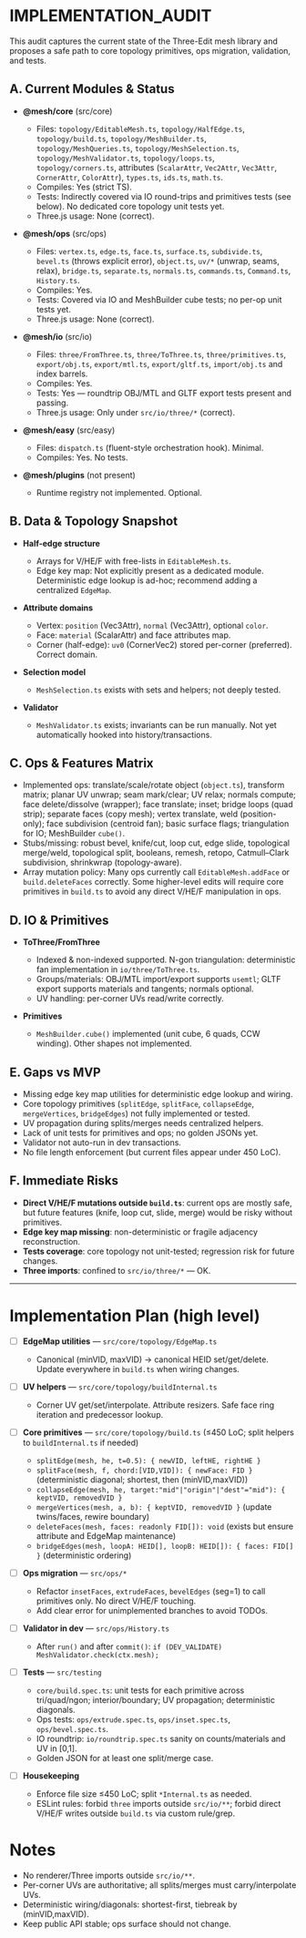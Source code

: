 # IMPLEMENTATION_AUDIT

This audit captures the current state of the Three-Edit mesh library and proposes a safe path to core topology primitives, ops migration, validation, and tests.

## A. Current Modules & Status

- __@mesh/core__ (src/core)
  - Files: `topology/EditableMesh.ts`, `topology/HalfEdge.ts`, `topology/build.ts`, `topology/MeshBuilder.ts`, `topology/MeshQueries.ts`, `topology/MeshSelection.ts`, `topology/MeshValidator.ts`, `topology/loops.ts`, `topology/corners.ts`, attributes (`ScalarAttr`, `Vec2Attr`, `Vec3Attr`, `CornerAttr`, `ColorAttr`), `types.ts`, `ids.ts`, `math.ts`.
  - Compiles: Yes (strict TS).
  - Tests: Indirectly covered via IO round-trips and primitives tests (see below). No dedicated core topology unit tests yet.
  - Three.js usage: None (correct).

- __@mesh/ops__ (src/ops)
  - Files: `vertex.ts`, `edge.ts`, `face.ts`, `surface.ts`, `subdivide.ts`, `bevel.ts` (throws explicit error), `object.ts`, `uv/*` (unwrap, seams, relax), `bridge.ts`, `separate.ts`, `normals.ts`, `commands.ts`, `Command.ts`, `History.ts`.
  - Compiles: Yes.
  - Tests: Covered via IO and MeshBuilder cube tests; no per-op unit tests yet.
  - Three.js usage: None (correct).

- __@mesh/io__ (src/io)
  - Files: `three/FromThree.ts`, `three/ToThree.ts`, `three/primitives.ts`, `export/obj.ts`, `export/mtl.ts`, `export/gltf.ts`, `import/obj.ts` and index barrels.
  - Compiles: Yes.
  - Tests: Yes — roundtrip OBJ/MTL and GLTF export tests present and passing.
  - Three.js usage: Only under `src/io/three/*` (correct).

- __@mesh/easy__ (src/easy)
  - Files: `dispatch.ts` (fluent-style orchestration hook). Minimal.
  - Compiles: Yes. No tests.

- __@mesh/plugins__ (not present)
  - Runtime registry not implemented. Optional.

## B. Data & Topology Snapshot

- __Half-edge structure__
  - Arrays for V/HE/F with free-lists in `EditableMesh.ts`.
  - Edge key map: Not explicitly present as a dedicated module. Deterministic edge lookup is ad-hoc; recommend adding a centralized `EdgeMap`.

- __Attribute domains__
  - Vertex: `position` (Vec3Attr), `normal` (Vec3Attr), optional `color`.
  - Face: `material` (ScalarAttr) and face attributes map.
  - Corner (half-edge): `uv0` (CornerVec2) stored per-corner (preferred). Correct domain.

- __Selection model__
  - `MeshSelection.ts` exists with sets and helpers; not deeply tested.

- __Validator__
  - `MeshValidator.ts` exists; invariants can be run manually. Not yet automatically hooked into history/transactions.

## C. Ops & Features Matrix

- Implemented ops: translate/scale/rotate object (`object.ts`), transform matrix; planar UV unwrap; seam mark/clear; UV relax; normals compute; face delete/dissolve (wrapper); face translate; inset; bridge loops (quad strip); separate faces (copy mesh); vertex translate, weld (position-only); face subdivision (centroid fan); basic surface flags; triangulation for IO; MeshBuilder `cube()`.
- Stubs/missing: robust bevel, knife/cut, loop cut, edge slide, topological merge/weld, topological split, booleans, remesh, retopo, Catmull–Clark subdivision, shrinkwrap (topology-aware).
- Array mutation policy: Many ops currently call `EditableMesh.addFace` or `build.deleteFaces` correctly. Some higher-level edits will require core primitives in `build.ts` to avoid any direct V/HE/F manipulation in ops.

## D. IO & Primitives

- __ToThree/FromThree__
  - Indexed & non-indexed supported. N-gon triangulation: deterministic fan implementation in `io/three/ToThree.ts`.
  - Groups/materials: OBJ/MTL import/export supports `usemtl`; GLTF export supports materials and tangents; normals optional.
  - UV handling: per-corner UVs read/write correctly.

- __Primitives__
  - `MeshBuilder.cube()` implemented (unit cube, 6 quads, CCW winding). Other shapes not implemented.

## E. Gaps vs MVP

- Missing edge key map utilities for deterministic edge lookup and wiring.
- Core topology primitives (`splitEdge`, `splitFace`, `collapseEdge`, `mergeVertices`, `bridgeEdges`) not fully implemented or tested.
- UV propagation during splits/merges needs centralized helpers.
- Lack of unit tests for primitives and ops; no golden JSONs yet.
- Validator not auto-run in dev transactions.
- No file length enforcement (but current files appear under 450 LoC).

## F. Immediate Risks

- __Direct V/HE/F mutations outside `build.ts`__: current ops are mostly safe, but future features (knife, loop cut, slide, merge) would be risky without primitives.
- __Edge key map missing__: non-deterministic or fragile adjacency reconstruction.
- __Tests coverage__: core topology not unit-tested; regression risk for future changes.
- __Three imports__: confined to `src/io/three/*` — OK.

---

# Implementation Plan (high level)

- [ ] __EdgeMap utilities__ — `src/core/topology/EdgeMap.ts`
  - Canonical (minVID, maxVID) → canonical HEID set/get/delete. Update everywhere in `build.ts` when wiring changes.

- [ ] __UV helpers__ — `src/core/topology/buildInternal.ts`
  - Corner UV get/set/interpolate. Attribute resizers. Safe face ring iteration and predecessor lookup.

- [ ] __Core primitives__ — `src/core/topology/build.ts` (≤450 LoC; split helpers to `buildInternal.ts` if needed)
  - `splitEdge(mesh, he, t=0.5): { newVID, leftHE, rightHE }`
  - `splitFace(mesh, f, chord:[VID,VID]): { newFace: FID }` (deterministic diagonal; shortest, then (minVID,maxVID))
  - `collapseEdge(mesh, he, target:"mid"|"origin"|"dest"="mid"): { keptVID, removedVID }`
  - `mergeVertices(mesh, a, b): { keptVID, removedVID }` (update twins/faces, rewire boundary)
  - `deleteFaces(mesh, faces: readonly FID[]): void` (exists but ensure attribute and EdgeMap maintenance)
  - `bridgeEdges(mesh, loopA: HEID[], loopB: HEID[]): { faces: FID[] }` (deterministic ordering)

- [ ] __Ops migration__ — `src/ops/*`
  - Refactor `insetFaces`, `extrudeFaces`, `bevelEdges` (seg=1) to call primitives only. No direct V/HE/F touching.
  - Add clear error for unimplemented branches to avoid TODOs.

- [ ] __Validator in dev__ — `src/ops/History.ts`
  - After `run()` and after `commit()`: `if (DEV_VALIDATE) MeshValidator.check(ctx.mesh);`

- [ ] __Tests__ — `src/testing`
  - `core/build.spec.ts`: unit tests for each primitive across tri/quad/ngon; interior/boundary; UV propagation; deterministic diagonals.
  - Ops tests: `ops/extrude.spec.ts`, `ops/inset.spec.ts`, `ops/bevel.spec.ts`.
  - IO roundtrip: `io/roundtrip.spec.ts` sanity on counts/materials and UV in [0,1].
  - Golden JSON for at least one split/merge case.

- [ ] __Housekeeping__
  - Enforce file size ≤450 LoC; split `*Internal.ts` as needed.
  - ESLint rules: forbid `three` imports outside `src/io/**`; forbid direct V/HE/F writes outside `build.ts` via custom rule/grep.

# Notes
- No renderer/Three imports outside `src/io/**`.
- Per-corner UVs are authoritative; all splits/merges must carry/interpolate UVs.
- Deterministic wiring/diagonals: shortest-first, tiebreak by (minVID,maxVID).
- Keep public API stable; ops surface should not change.
